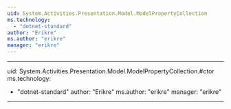 ```yaml
---
uid: System.Activities.Presentation.Model.ModelPropertyCollection
ms.technology: 
  - "dotnet-standard"
author: "Erikre"
ms.author: "erikre"
manager: "erikre"
---
```


---
uid: System.Activities.Presentation.Model.ModelPropertyCollection.#ctor
ms.technology: 
  - "dotnet-standard"
author: "Erikre"
ms.author: "erikre"
manager: "erikre"
---
